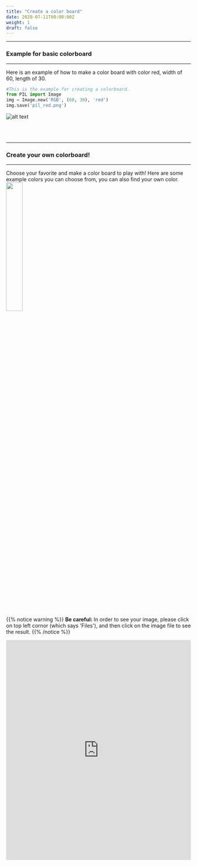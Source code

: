 ```yaml
---
title: "Create a color board"
date: 2020-07-11T00:00:00Z
weight: 1
draft: false
---
```


<hr/>

### Example for basic colorboard

<hr/>

Here is an example of how to make a color board with color red, width of 60, length of 30.

```python
#This is the example for creating a colorboard. 
from PIL import Image
img = Image.new('RGB', (60, 30), 'red')
img.save('pil_red.png')
```
![alt text](../../media/whileloopbefore.png "image showing activity one first example")

<br/><br/>

<hr/>

### Create your own colorboard!

<hr/>
Choose your favorite and make a color board to play with! Here are some example colors you can choose from, you can also find your own color.

<img src="../../media/Color-chart.png" width=30%>

{{% notice warning %}}
**Be careful:** In order to see your image, please click on top left cornor (which says 'Files'), and then click on the image file to see the result.
{{% /notice %}}

<iframe height="600px" width="100%" src="https://repl.it/@nuevofoundation/Python-Pixel-Activity1?lite=true" scrolling="no" frameborder="no" allowtransparency="true" allowfullscreen="true" sandbox="allow-forms allow-pointer-lock allow-popups allow-same-origin allow-scripts allow-modals"></iframe>





